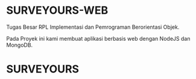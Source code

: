 # SURVEYOURS-WEB
Tugas Besar RPL Implementasi dan Pemrograman Berorientasi Objek.

Pada Proyek ini kami membuat aplikasi berbasis web dengan NodeJS dan MongoDB. 
# SURVEYOURS
